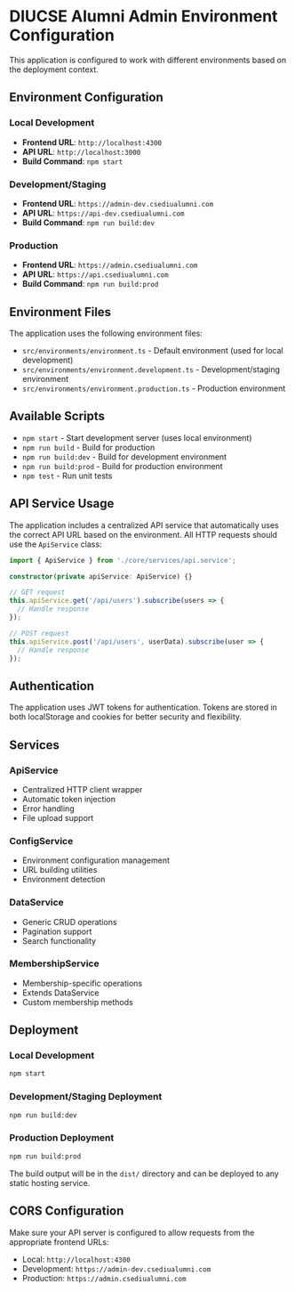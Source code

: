 # DIUCSE Alumni Admin Environment Configuration

This application is configured to work with different environments based on the deployment context.

## Environment Configuration

### Local Development
- **Frontend URL**: `http://localhost:4300`
- **API URL**: `http://localhost:3000`
- **Build Command**: `npm start`

### Development/Staging
- **Frontend URL**: `https://admin-dev.csediualumni.com`
- **API URL**: `https://api-dev.csediualumni.com`
- **Build Command**: `npm run build:dev`

### Production
- **Frontend URL**: `https://admin.csediualumni.com`
- **API URL**: `https://api.csediualumni.com`
- **Build Command**: `npm run build:prod`

## Environment Files

The application uses the following environment files:

- `src/environments/environment.ts` - Default environment (used for local development)
- `src/environments/environment.development.ts` - Development/staging environment
- `src/environments/environment.production.ts` - Production environment

## Available Scripts

- `npm start` - Start development server (uses local environment)
- `npm run build` - Build for production
- `npm run build:dev` - Build for development environment
- `npm run build:prod` - Build for production environment
- `npm test` - Run unit tests

## API Service Usage

The application includes a centralized API service that automatically uses the correct API URL based on the environment. All HTTP requests should use the `ApiService` class:

```typescript
import { ApiService } from './core/services/api.service';

constructor(private apiService: ApiService) {}

// GET request
this.apiService.get('/api/users').subscribe(users => {
  // Handle response
});

// POST request
this.apiService.post('/api/users', userData).subscribe(user => {
  // Handle response
});
```

## Authentication

The application uses JWT tokens for authentication. Tokens are stored in both localStorage and cookies for better security and flexibility.

## Services

### ApiService
- Centralized HTTP client wrapper
- Automatic token injection
- Error handling
- File upload support

### ConfigService
- Environment configuration management
- URL building utilities
- Environment detection

### DataService
- Generic CRUD operations
- Pagination support
- Search functionality

### MembershipService
- Membership-specific operations
- Extends DataService
- Custom membership methods

## Deployment

### Local Development
```bash
npm start
```

### Development/Staging Deployment
```bash
npm run build:dev
```

### Production Deployment
```bash
npm run build:prod
```

The build output will be in the `dist/` directory and can be deployed to any static hosting service.

## CORS Configuration

Make sure your API server is configured to allow requests from the appropriate frontend URLs:

- Local: `http://localhost:4300`
- Development: `https://admin-dev.csediualumni.com`
- Production: `https://admin.csediualumni.com`
